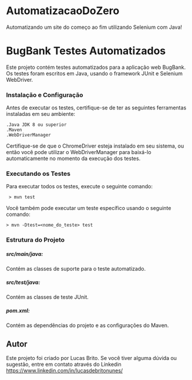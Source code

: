 # AutomatizacaoDoZero
Automatizando um site do começo ao fim utilizando Selenium com Java!

  <h1>BugBank Testes Automatizados</h1>
Este projeto contém testes automatizados para a aplicação web BugBank. Os testes foram escritos em Java, usando o framework JUnit e Selenium WebDriver.

 <h3>Instalação e Configuração</h3>
Antes de executar os testes, certifique-se de ter as seguintes ferramentas instaladas em seu ambiente:

    .Java JDK 8 ou superior
    .Maven
    .WebDriverManager
    
    
Certifique-se de que o ChromeDriver esteja instalado em seu sistema, ou então você pode utilizar o WebDriverManager para baixá-lo automaticamente no momento da execução dos testes.

<h3>Executando os Testes</h3>
Para executar todos os testes, execute o seguinte comando:


     > mvn test


Você também pode executar um teste específico usando o seguinte comando:


    > mvn -Dtest=<nome_do_teste> test


<h3>Estrutura do Projeto</h3>

<h5>src/main/java:</h5> Contém as classes de suporte para o teste automatizado.
<h5>src/test/java:</h5> Contém as classes de teste JUnit.
<h5>pom.xml: </h5>Contém as dependências do projeto e as configurações do Maven.

<h2>Autor</h2>

Este projeto foi criado por Lucas Brito. Se você tiver alguma dúvida ou sugestão, entre em contato através do Linkedin https://www.linkedin.com/in/lucasdebritonunes/
